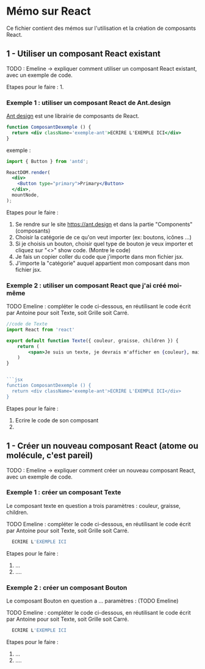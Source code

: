 # Mémo sur React

Ce fichier contient des mémos sur l'utilisation et la création de composants React.

## 1 - Utiliser un composant React existant

TODO : Emeline -> expliquer comment utiliser un composant React existant, avec un exemple de code.


Etapes pour le faire :
1. 



### Exemple 1 : utiliser un composant React de Ant.design

[Ant design](https://ant.design/components/button/) est une librairie de composants de React.

```jsx
function ComposantDexemple () {
  return <div className='exemple-ant'>ECRIRE L'EXEMPLE ICI</div>
}
```
exemple : 
```jsx
import { Button } from 'antd'; 

ReactDOM.render(
  <div>
    <Button type="primary">Primary</Button>
  </div>,
  mountNode,
);
```

Etapes pour le faire :
1. Se rendre sur le site https://ant.design et dans la partie "Components"(composants)
2. Choisir la catégorie de ce qu'on veut importer (ex: boutons, icônes ...)
3. Si je choisis un bouton, choisir quel type de bouton je veux importer et cliquez sur "<>" show code. (Montre le code)
4. Je fais un copier coller du code que j'importe dans mon fichier jsx.
5. J'importe la "catégorie" auquel appartient mon composant dans mon fichier jsx.

### Exemple 2 : utiliser un composant React que j'ai créé moi-même

TODO Emeline : compléter le code ci-dessous, en réutilisant le code écrit par Antoine pour soit Texte, soit Grille soit Carré.
```jsx
//code de Texte
import React from 'react'

export default function Texte({ couleur, graisse, children }) {
    return (
        <span>Je suis un texte, je devrais m'afficher en {couleur}, mais flemme d'écrire le css, et je devrais avoir comme graisse {graisse}. Et je dois afficher le texte : {children}</span>
    )
}


```jsx
function ComposantDexemple () {
  return <div className='exemple-ant'>ECRIRE L'EXEMPLE ICI</div>
}
```
Etapes pour le faire :

1. Ecrire le code de son composant
2. 

## 1 - Créer un nouveau composant React (atome ou molécule, c'est pareil)

TODO : Emeline -> expliquer comment créer un nouveau composant React, avec un exemple de code.

### Exemple 1 : créer un composant Texte

Le composant texte en question a trois paramètres : couleur, graisse, children.

TODO Emeline : compléter le code ci-dessous, en réutilisant le code écrit par Antoine pour soit Texte, soit Grille soit Carré.

```jsx
  ECRIRE L'EXEMPLE ICI
```

Etapes pour le faire :

1. ...
2. ....

### Exemple 2 : créer un composant Bouton

Le composant Bouton en question a ... paramètres : (TODO Emeline)

TODO Emeline : compléter le code ci-dessous, en réutilisant le code écrit par Antoine pour soit Texte, soit Grille soit Carré.

```jsx
  ECRIRE L'EXEMPLE ICI
```

Etapes pour le faire :

1. ...
2. ....
